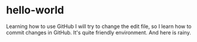 # hello-world
Learning how to use GitHub
I will try to change the edit file, so I learn how to commit changes in GitHub.
It's quite friendly environment.
And here is rainy.
